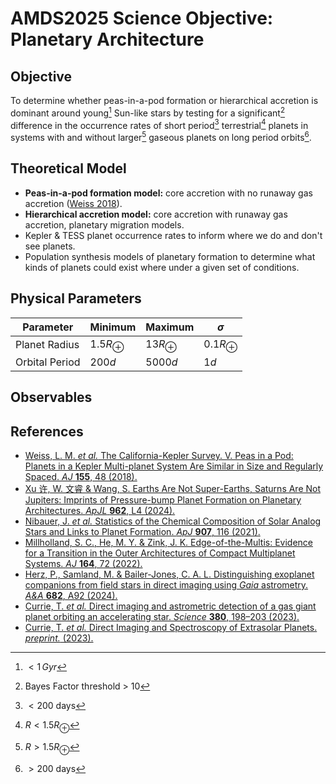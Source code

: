 # AMDS2025 Science Objective: Planetary Architecture
## Objective

To determine whether peas-in-a-pod formation or hierarchical accretion is dominant around young[^1] Sun-like stars by testing for a significant[^2] difference in the occurrence rates of short period[^3] terrestrial[^4] planets in systems with and without larger[^5] gaseous planets on long period orbits[^6]. 

[^1]: $<1\,Gyr$
[^2]: Bayes Factor threshold > 10
[^3]: $<200$ days
[^4]: $R<1.5R_\oplus$
[^5]: $R>1.5R_\oplus$
[^6]: $>200$ days

## Theoretical Model

- **Peas-in-a-pod formation model:** core accretion with no runaway gas accretion (<a href="#weiss2018">Weiss 2018</a>).
- **Hierarchical accretion model:** core accretion with runaway gas accretion, planetary migration models.
- Kepler & TESS planet occurrence rates to inform where we do and don't see planets.
- Population synthesis models of planetary formation to determine what kinds of planets could exist where under a given set of conditions.

## Physical Parameters

| Parameter | Minimum | Maximum | $\sigma$ |
|-----------|---------|---------|----------|
| Planet Radius| $1.5R_\oplus$ | $13R_\oplus$ | $0.1R_\oplus$ |
| Orbital Period | $200d$ | $5000d$ | $1d$ |

## Observables



## References

* <a id="weiss2018"/>[Weiss, L. M. *et al.* The California-Kepler Survey. V. Peas in a Pod: Planets in a Kepler Multi-planet System Are Similar in Size and Regularly Spaced. *AJ* **155**, 48 (2018).](https://iopscience.iop.org/article/10.3847/1538-3881/aa9ff6)
* <a id="xu2024"/>[Xu 许, W. 文睿 & Wang, S. Earths Are Not Super-Earths, Saturns Are Not Jupiters: Imprints of Pressure-bump Planet Formation on Planetary Architectures. *ApJL* **962**, L4 (2024).](https://iopscience.iop.org/article/10.3847/2041-8213/ad1ee1)
* <a id="nibauer2021"/>[Nibauer, J. *et al.* Statistics of the Chemical Composition of Solar Analog Stars and Links to Planet Formation. *ApJ* **907**, 116 (2021).](http://arxiv.org/abs/2010.07241)
* <a id="millholland2022"/>[Millholland, S. C., He, M. Y. & Zink, J. K. Edge-of-the-Multis: Evidence for a Transition in the Outer Architectures of Compact Multiplanet Systems. *AJ* **164**, 72 (2022).](https://iopscience.iop.org/article/10.3847/1538-3881/ac7c67)
* <a id="herz2024"/>[Herz, P., Samland, M. & Bailer-Jones, C. A. L. Distinguishing exoplanet companions from field stars in direct imaging using *Gaia* astrometry. *A&A* **682**, A92 (2024).](https://www.aanda.org/10.1051/0004-6361/202348496)
* <a id ="currie2023"/>[Currie, T. *et al.* Direct imaging and astrometric detection of a gas giant planet orbiting an accelerating star. *Science* **380**, 198–203 (2023).](https://www.science.org/doi/10.1126/science.abo6192)
* <a id="currie2023a">[Currie, T. *et al.* Direct Imaging and Spectroscopy of Extrasolar Planets. *preprint.* (2023).](https://doi.org/10.48550/arXiv.2205.05696)

